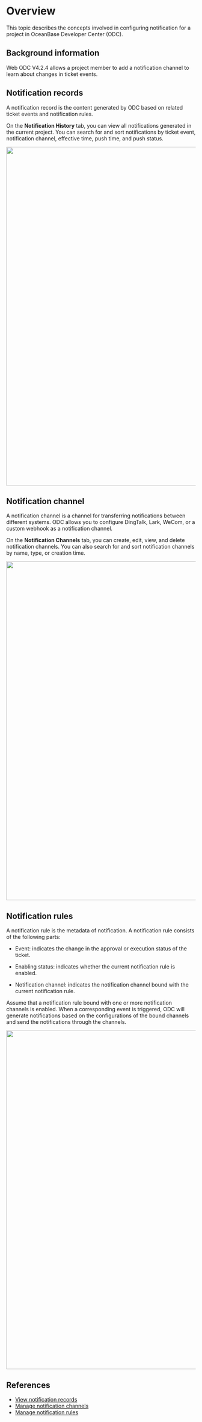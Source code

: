 # Overview

This topic describes the concepts involved in configuring notification for a project in OceanBase Developer Center (ODC).

## Background information

Web ODC V4.2.4 allows a project member to add a notification channel to learn about changes in ticket events.

## Notification records

A notification record is the content generated by ODC based on related ticket events and notification rules.

On the **Notification History** tab, you can view all notifications generated in the current project. You can search for and sort notifications by ticket event, notification channel, effective time, push time, and push status.

<img src="https://obbusiness-private.oss-cn-shanghai.aliyuncs.com/doc/img/odc/431/950.notification-management/200.notification-history/1EN.png" width="900">

## Notification channel

A notification channel is a channel for transferring notifications between different systems. ODC allows you to configure DingTalk, Lark, WeCom, or a custom webhook as a notification channel.

On the **Notification Channels** tab, you can create, edit, view, and delete notification channels. You can also search for and sort notification channels by name, type, or creation time.

<img src="https://obbusiness-private.oss-cn-shanghai.aliyuncs.com/doc/img/odc/431/950.notification-management/100.overview/3EN.png" width="900">

## Notification rules

A notification rule is the metadata of notification. A notification rule consists of the following parts:

- Event: indicates the change in the approval or execution status of the ticket.

- Enabling status: indicates whether the current notification rule is enabled.

- Notification channel: indicates the notification channel bound with the current notification rule.

Assume that a notification rule bound with one or more notification channels is enabled. When a corresponding event is triggered, ODC will generate notifications based on the configurations of the bound channels and send the notifications through the channels.

<img src="https://obbusiness-private.oss-cn-shanghai.aliyuncs.com/doc/img/odc/431/950.notification-management/100.overview/2EN.png" width="900">

## References

<p class="relate-doc"/>

* [View notification records](200.notification-history.md)
* [Manage notification channels](300.manage-notification-channel/100.create-notification-channel.md)
* [Manage notification rules](400.manage-notification-rules.md)